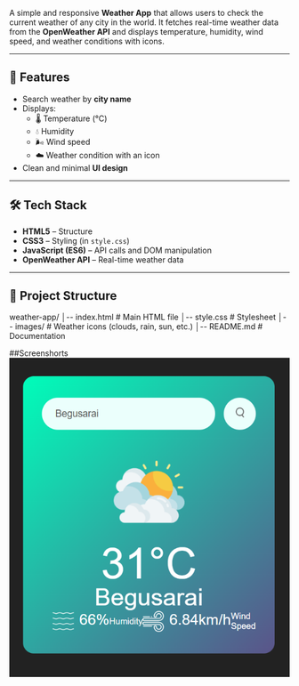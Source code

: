 
A simple and responsive **Weather App** that allows users to check the current weather of any city in the world. It fetches real-time weather data from the **OpenWeather API** and displays temperature, humidity, wind speed, and weather conditions with icons.

---

## 🚀 Features
- Search weather by **city name**  
- Displays:
  - 🌡️ Temperature (°C)
  - 💧 Humidity
  - 🌬️ Wind speed
  - ☁️ Weather condition with an icon  
- Clean and minimal **UI design**  

---

## 🛠️ Tech Stack
- **HTML5** – Structure  
- **CSS3** – Styling (in `style.css`)  
- **JavaScript (ES6)** – API calls and DOM manipulation  
- **OpenWeather API** – Real-time weather data  

---

## 📂 Project Structure
weather-app/
│-- index.html # Main HTML file
│-- style.css # Stylesheet
│-- images/ # Weather icons (clouds, rain, sun, etc.)
│-- README.md # Documentation


##Screenshorts
![image alt](https://github.com/Shivam5567/Javascript-Mini-Projects/blob/f0968c4a5c5f6d8f9c83df4407dd9601681d5f1f/Screenshot%202025-08-23%20143913.png)


